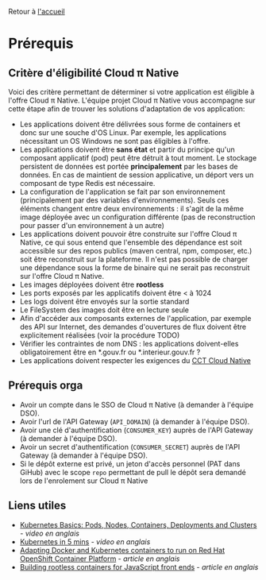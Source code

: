 Retour à [l'accueil](README.md)

# Prérequis

## Critère d'éligibilité Cloud π Native

Voici des critère permettant de déterminer si votre  application est éligible à l'offre Cloud π Native. L'équipe projet Cloud π Native vous accompagne sur cette étape afin de trouver les solutions d'adaptation de vos application:
  - Les applications doivent être délivrées sous forme de containers et donc sur une souche d'OS Linux. Par exemple, les applications nécessitant un OS Windows ne sont pas éligibles à l'offre.
  - Les applications doivent être **sans état** et partir du principe qu'un composant applicatif (pod) peut être détruit à tout moment. Le stockage persistent de données est portée **principalement** par les bases de données. En cas de maintient de session applicative, un déport vers un composant de type Redis est nécessaire.
  - La configuration de l'application se fait par son environnement (principalement par des variables d'environnements). Seuls ces éléments changent entre deux environnements : il s'agit de la même image déployée avec un configuration différente (pas de reconstruction pour passer d'un environnement à un autre)
  - Les applications doivent pouvoir être construite sur l'offre Cloud π Native, ce qui sous entend que l'ensemble des dépendance est soit accessible sur des repos publics (maven central, npm, composer, etc.) soit être reconstruit sur la plateforme. Il n'est pas possible de charger une dépendance sous la forme de binaire qui ne serait pas reconstruit sur l'offre Cloud π Native.
  - Les images déployées doivent être **rootless**
  - Les ports exposés par les applicatifs doivent être < à 1024
  - Les logs doivent être envoyés sur la sortie standard
  - Le FileSystem des images doit être en lecture seule
  - Afin d'accéder aux composants externes de l'application, par exemple des API sur Internet, des demandes d'ouvertures de flux doivent être explicitement réalisées (voir la procédure TODO)
  - Vérifier les contraintes de nom DNS : les applications doivent-elles obligatoirement être en *.gouv.fr ou *.interieur.gouv.fr ?
  - Les applications doivent respecter les exigences du [CCT Cloud Native](https://github.com/dnum-mi/CCT-Cloud-Native)

## Prérequis orga

- Avoir un compte dans le SSO de Cloud π Native (à demander à l'équipe DSO).
- Avoir l'url de l'API Gateway (`API_DOMAIN`) (à demander à l'équipe DSO).
- Avoir une clé d'authentification (`CONSUMER_KEY`) auprès de l'API Gateway (à demander à l'équipe DSO).
- Avoir un secret d'authentification (`CONSUMER_SECRET`) auprès de l'API Gateway (à demander à l'équipe DSO).
- Si le dépôt externe est privé, un jeton d'accès personnel (PAT dans GiHub) avec le scope `repo` permettant de pull le dépôt sera demandé lors de l'enrolement sur Cloud π Native


## Liens utiles 

- [Kubernetes Basics: Pods, Nodes, Containers, Deployments and Clusters](https://www.youtube.com/watch?v=B_X4l4HSgtc) - *video en anglais*
- [Kubernetes in 5 mins](https://www.youtube.com/watch?v=PH-2FfFD2PU) - *video en anglais*
- [Adapting Docker and Kubernetes containers to run on Red Hat OpenShift Container Platform](https://developers.redhat.com/blog/2020/10/26/adapting-docker-and-kubernetes-containers-to-run-on-red-hat-openshift-container-platform#) - *article en anglais*
- [Building rootless containers for JavaScript front ends](https://developers.redhat.com/blog/2021/03/04/building-rootless-containers-for-javascript-front-ends#) - *article en anglais*
